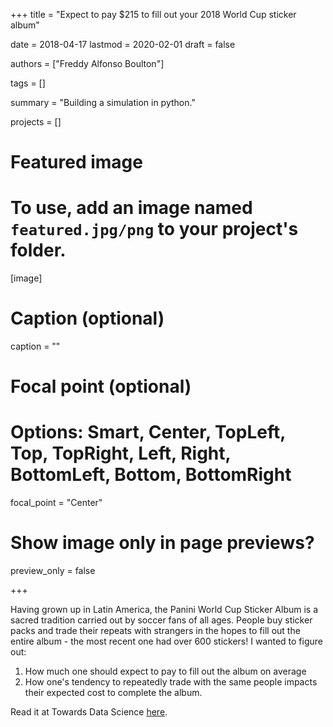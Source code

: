 +++
title = "Expect to pay $215 to fill out your 2018 World Cup sticker album"

date = 2018-04-17
lastmod = 2020-02-01
draft = false

authors = ["Freddy Alfonso Boulton"]

tags = []

summary = "Building a simulation in python."

projects = []

# Featured image
# To use, add an image named `featured.jpg/png` to your project's folder. 
[image]
  # Caption (optional)
  caption = ""

  # Focal point (optional)
  # Options: Smart, Center, TopLeft, Top, TopRight, Left, Right, BottomLeft, Bottom, BottomRight
  focal_point = "Center"

  # Show image only in page previews?
  preview_only = false

+++

Having grown up in Latin America, the Panini World Cup Sticker Album is a sacred tradition carried out by soccer fans of all ages. People buy sticker packs and trade their repeats with strangers in the hopes to fill out the entire album - the most recent one had over 600 stickers! I wanted to figure out:

1. How much one should expect to pay to fill out the album on average
2. How one's tendency to repeatedly trade with the same people impacts their expected cost to complete the album.

Read it at Towards Data Science [here](https://towardsdatascience.com/expect-to-pay-290-to-fill-out-your-2018-world-cup-sticker-album-689719c982d2).
